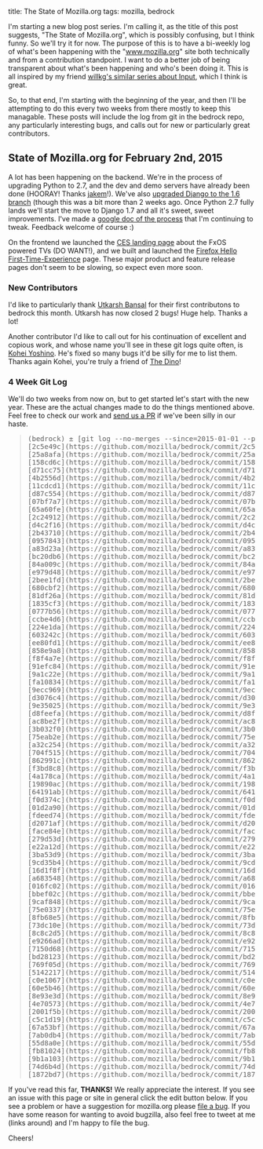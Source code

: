 title: The State of Mozilla.org
tags: mozilla, bedrock

I'm starting a new blog post series. I'm calling it, as the title of this post suggests,
"The State of Mozilla.org", which is possibly confusing, but I think funny. So we'll try
it for now. The purpose of this is to have a bi-weekly log of what's been happening with
the "www.mozilla.org" site both technically and from a contribution standpoint. I want to
do a better job of being transparent about what's been happening and who's been doing it.
This is all inspired by my friend [willkg's similar series about Input][input], which I think is great.

So, to that end, I'm starting with the beginning of the year, and then I'll be attempting to do this
every two weeks from there mostly to keep this managable. These posts will include the log from git
in the bedrock repo, any particularly interesting bugs, and calls out for new or particularly great contributors.

## State of Mozilla.org for February 2nd, 2015

A lot has been happening on the backend. We're in the process of upgrading Python to 2.7, and
the dev and demo servers have already been done (HOORAY! Thanks [jakem][]!).
We've also [upgraded Django to the 1.6 branch][django-1.6] (though this was a bit more than 2 weeks ago.
Once Python 2.7 fully lands we'll start the move to Django 1.7 and all it's sweet, sweet improvements.
I've made a [google doc of the process][bedrock-doc] that I'm continuing to tweak. Feedback welcome of course :)

On the frontend we launched the [CES landing page][fxos-tv] about the FxOS powered TVs (DO WANT!),
and we built and launched the [Firefox Hello First-Time-Experience][fx-hello] page. These major
product and feature release pages don't seem to be slowing, so expect even more soon.

### New Contributors ###

I'd like to particularly thank [Utkarsh Bansal](https://github.com/utkbansal) for their first contributons
to bedrock this month. Utkarsh has now closed 2 bugs! Huge help. Thanks a lot!

Another contributor I'd like to call out for his continuation of excellent and copious work, and whose name you'll
see in these git logs quite often, is [Kohei Yoshino](https://github.com/kyoshino). He's fixed so many bugs it'd be
silly for me to list them. Thanks again Kohei, you're truly a friend of [The Dino][dino]!

### 4 Week Git Log

We'll do two weeks from now on, but to get started let's start with the new year. These are the actual
changes made to do the things mentioned above. Feel free to check our work and [send us a PR][bedrock-prs] if we've
been silly in our haste.

> <pre>
> (bedrock) ± [git log --no-merges --since=2015-01-01 --pretty=format:"%h - %ad - %an - %s" --date=short](https://github.com/mozilla/bedrock/compare/1872bd7...2c5e49c)
> [2c5e49c](https://github.com/mozilla/bedrock/commit/2c5e49c) - 2015-02-02 - Bansal Utkarsh - Fixes Bug 1062441 - Add anchors
> [25a8afa](https://github.com/mozilla/bedrock/commit/25a8afa) - 2015-02-02 - Francesco Lodolo (:flod) - Bug 1115066 - Add more locales to Thunderbird start page redirect
> [158cd6c](https://github.com/mozilla/bedrock/commit/158cd6c) - 2015-01-30 - Gervase Markham - Scope CSS to avoid adding number to mozilla header.
> [d71cc75](https://github.com/mozilla/bedrock/commit/d71cc75) - 2015-01-26 - TheoChevalier - Bug 1125971 - Fixing quotes on /fr/privacy/tips/ and removing extra space before the closing quotation mark
> [4b2556d](https://github.com/mozilla/bedrock/commit/4b2556d) - 2015-01-30 - Bansal Utkarsh - Fixes Bug 1122937 - Errornous hex color value
> [11cdcd1](https://github.com/mozilla/bedrock/commit/11cdcd1) - 2015-01-29 - Paul McLanahan - Upgrade django-extensions to 1.4.9.
> [d87c554](https://github.com/mozilla/bedrock/commit/d87c554) - 2015-01-28 - Cory Price - [fix bug 1127120] Add GA events for download/update buttons
> [07bf7a7](https://github.com/mozilla/bedrock/commit/07bf7a7) - 2015-01-28 - Kohei Yoshino - Fix Bug 1126915 - update links on desktop pages to new privacy blog post
> [65a60fe](https://github.com/mozilla/bedrock/commit/65a60fe) - 2015-01-27 - Steven Garrity - Bug 1109318 Update sharing tile image
> [2c24912](https://github.com/mozilla/bedrock/commit/2c24912) - 2015-01-28 - Alex Gibson - [fix bug 1125623] The favicon is not transparent on mozilla.org
> [d4c2f16](https://github.com/mozilla/bedrock/commit/d4c2f16) - 2015-01-27 - Kohei Yoshino - Fix Bug 1125011 - Non-existent security advisory translations are not redirected to en-US
> [2b43710](https://github.com/mozilla/bedrock/commit/2b43710) - 2015-01-27 - Craig Cook - bug 1112324 - update privacy shield image
> [0957843](https://github.com/mozilla/bedrock/commit/0957843) - 2015-01-27 - Kohei Yoshino - Fix Bug 1097785 - Legal-docs-based pages should not rely on active tags in .lang files
> [a83d23a](https://github.com/mozilla/bedrock/commit/a83d23a) - 2015-01-27 - Steven Garrity - Bug 1109318 Update GA campaign for Privay Day
> [bc20db6](https://github.com/mozilla/bedrock/commit/bc20db6) - 2015-01-26 - Jon Petto - Add share widget to Hello product page. Bug 1119849.
> [84a009c](https://github.com/mozilla/bedrock/commit/84a009c) - 2015-01-26 - Jon Petto - Update Hello product page og:image. Bug 1125346.
> [e979d48](https://github.com/mozilla/bedrock/commit/e979d48) - 2015-01-07 - Steven Garrity - Bug 1109318 Privacy Day landing page for 2015
> [2bee1fd](https://github.com/mozilla/bedrock/commit/2bee1fd) - 2015-01-26 - Kohei Yoshino - Fix Bug 1125166 - Some mozilla.org-sites consider 31.4ESR to be out of date
> [680cbf2](https://github.com/mozilla/bedrock/commit/680cbf2) - 2015-01-23 - Kohei Yoshino - Fix Bug 1123977 - www.mozilla.org contribute - error message on the category list could be displayed at a confusing position
> [81df26a](https://github.com/mozilla/bedrock/commit/81df26a) - 2015-01-11 - mermi - Fixes for RTL community events list
> [1835cf3](https://github.com/mozilla/bedrock/commit/1835cf3) - 2015-01-22 - Alex Gibson - [fix bug 1124628] Remove pinned tab APIs from UITour lib & docs
> [0777b56](https://github.com/mozilla/bedrock/commit/0777b56) - 2015-01-20 - Craig Cook - Bug 1112324 - updates to privacy day home promo
> [ccbe4d6](https://github.com/mozilla/bedrock/commit/ccbe4d6) - 2015-01-16 - Alex Gibson - [fix bug 1122519] Remove UA detection and use feature detect for CSS line animations
> [224e1da](https://github.com/mozilla/bedrock/commit/224e1da) - 2015-01-22 - Gervase Markham - Add new LESS file for page, and use CSS counters for heading numbering.
> [603242c](https://github.com/mozilla/bedrock/commit/603242c) - 2015-01-22 - Francesco Lodolo (:flod) - Bug 1115066 - Add more locales to Thunderbird start page redirect
> [ee80fd1](https://github.com/mozilla/bedrock/commit/ee80fd1) - 2015-01-22 - Alex Gibson - [fix bug 1124570] Remove delay showing home promo's for smaller screens
> [858e9a8](https://github.com/mozilla/bedrock/commit/858e9a8) - 2015-01-21 - Josh Mize - peepin compiled requirments
> [f8f4a7e](https://github.com/mozilla/bedrock/commit/f8f4a7e) - 2015-01-21 - Jon Petto - Ignore ESR when checking isFirefoxUpToDate. Bug 1122154.
> [91efc84](https://github.com/mozilla/bedrock/commit/91efc84) - 2015-01-19 - Jon Petto - Add TEF logo to intro. Bug 1119435.
> [9a1c22e](https://github.com/mozilla/bedrock/commit/9a1c22e) - 2015-01-19 - Kohei Yoshino - Fix Bug 1123382 - Add a few more locales to the canonical locale list
> [fa10834](https://github.com/mozilla/bedrock/commit/fa10834) - 2015-01-13 - Craig Cook - Bug 1112324 - Privacy Day home page promo
> [9ecc969](https://github.com/mozilla/bedrock/commit/9ecc969) - 2015-01-13 - Lam Chi Tak - Bug 504790 - Add new faq for Geolocation
> [d3076c4](https://github.com/mozilla/bedrock/commit/d3076c4) - 2015-01-16 - Alex Gibson - [bug 787269] Redirect signed-script pages to MDN article
> [9e35025](https://github.com/mozilla/bedrock/commit/9e35025) - 2015-01-16 - Alex Gibson - [fix bug 1122462] Download Firefox homepage promo missing small links
> [d8feefa](https://github.com/mozilla/bedrock/commit/d8feefa) - 2015-01-16 - Francesco Lodolo (:flod) - Bug 1115066 - Add more locales to Thunderbird start page redirect
> [ac8be2f](https://github.com/mozilla/bedrock/commit/ac8be2f) - 2015-01-15 - Paul McLanahan - Fix security advisory updater including wrong files.
> [3b032f0](https://github.com/mozilla/bedrock/commit/3b032f0) - 2015-01-15 - Alex Gibson - [fix bug 1121733] Tabs missing from /firefox/tips pages
> [75eab2e](https://github.com/mozilla/bedrock/commit/75eab2e) - 2015-01-15 - Alex Gibson - [fix bug 1121914] Next pager arrow wrong direction on /firefox/desktop/tips
> [a32c254](https://github.com/mozilla/bedrock/commit/a32c254) - 2015-01-14 - Kohei Yoshino - Bug 1121714 - Firefox Desktop Privacy Notice Change (Telemetry Experiments & Domains / Flash)
> [704f515](https://github.com/mozilla/bedrock/commit/704f515) - 2015-01-14 - Jon Petto - Add GA tracking to Fx refresh button. Bug 1027318.
> [862991c](https://github.com/mozilla/bedrock/commit/862991c) - 2015-01-13 - Kohei Yoshino - Fix Bug 1121056 - Wrong date on the ESR release overview image
> [f3bd8c8](https://github.com/mozilla/bedrock/commit/f3bd8c8) - 2015-01-14 - Alex Gibson - [fix bug 1121209] whatsnew page for ESR24 -> ESR31 updates doesn't show Australis tour
> [4a178ca](https://github.com/mozilla/bedrock/commit/4a178ca) - 2015-01-13 - Alex Gibson - [fix bug 787269] Redirect signed-script pages to MDN article
> [19890ac](https://github.com/mozilla/bedrock/commit/19890ac) - 2015-01-13 - Cory Price - [fix bug 1120725] Update link for users with no Hello target
> [64191ab](https://github.com/mozilla/bedrock/commit/64191ab) - 2015-01-13 - Cory Price - [fix bug 1121082] Redirect /hello to /firefox/hello
> [f0d374c](https://github.com/mozilla/bedrock/commit/f0d374c) - 2015-01-13 - Paul McLanahan - Fix bug 1119312: Upgrade Django to 1.6.10.
> [01d2a90](https://github.com/mozilla/bedrock/commit/01d2a90) - 2015-01-13 - Kohei Yoshino - Fix Bug 1121091 - Push legal-docs commits in master to production
> [fdeed74](https://github.com/mozilla/bedrock/commit/fdeed74) - 2015-01-13 - Steven Garrity - Move mozilla-share-cta LESS/CSS into separate file Bug 1121114
> [d2071af](https://github.com/mozilla/bedrock/commit/d2071af) - 2015-01-13 - Francesco Lodolo (:flod) - Bug 1121096 - Hello product page: display video for all Spanish variants
> [face84e](https://github.com/mozilla/bedrock/commit/face84e) - 2015-01-13 - Paul McLanahan - Fix bug 1106845: Move security advisories repo outside of bedrock repo.
> [279d53d](https://github.com/mozilla/bedrock/commit/279d53d) - 2015-01-13 - Paul McLanahan - Fix bug 1120658: Add redirect for seamonkey transition doc.
> [e22a12d](https://github.com/mozilla/bedrock/commit/e22a12d) - 2014-12-11 - Jon Petto - Add refresh button UI to /firefox/new/. Bug 1027318.
> [3ba53d9](https://github.com/mozilla/bedrock/commit/3ba53d9) - 2015-01-13 - Jon Petto - Add defaultUpdateChannel info to UITour docs.
> [9cd35b4](https://github.com/mozilla/bedrock/commit/9cd35b4) - 2015-01-12 - Kohei Yoshino - Fix Bug 1118339 - Update https://www.mozilla.org/en-US/firefox/channel/#aurora for Android ARM links to reflect new FTP directory changes
> [16d1f8f](https://github.com/mozilla/bedrock/commit/16d1f8f) - 2015-01-12 - Josh Mize - Fix bug 1014823 redirect and remove redundant rule
> [a683548](https://github.com/mozilla/bedrock/commit/a683548) - 2015-01-09 - Josh Mize - Add and use bleach_tags filter and fix tests
> [016fc02](https://github.com/mozilla/bedrock/commit/016fc02) - 2015-01-09 - Paul McLanahan - Bug 1119312: Upgrade Django to 1.6.9
> [bbef02c](https://github.com/mozilla/bedrock/commit/bbef02c) - 2015-01-12 - Jon Petto - Update Grameenphone purchase URL for bd. Bug 1120520.
> [9caf848](https://github.com/mozilla/bedrock/commit/9caf848) - 2015-01-12 - Kohei Yoshino - Fix Bug 1118368 - Adjust the style of the Thunderbird start page to accommodate various locales
> [75e0337](https://github.com/mozilla/bedrock/commit/75e0337) - 2014-11-20 - Alex Gibson - [fix bug 1109132] Implement Firefox Hello FTUE
> [8fb68e5](https://github.com/mozilla/bedrock/commit/8fb68e5) - 2015-01-12 - Kohei Yoshino - Fix Bug 1097297 - Link to other systems & languages on the Firefox Developer Edition page
> [73dc10e](https://github.com/mozilla/bedrock/commit/73dc10e) - 2015-01-12 - Alex Gibson - [fix bug 1119022] Hello: zh-TW locale redirects to SUMO article
> [8c8c2d5](https://github.com/mozilla/bedrock/commit/8c8c2d5) - 2015-01-11 - TheoChevalier - Bug 1115066 - Add more locales to Thunderbird start page redirect
> [e9266ad](https://github.com/mozilla/bedrock/commit/e9266ad) - 2015-01-07 - Paul McLanahan - Bug 1118786: Prep deployment and crons for Python 2.7
> [7150d68](https://github.com/mozilla/bedrock/commit/7150d68) - 2014-12-15 - Jon Petto - Add Hello product page. Bug 1101984.
> [bd28123](https://github.com/mozilla/bedrock/commit/bd28123) - 2015-01-09 - Alex Gibson - [fix bug 1118211] Re-enable Firefox Desktop landing animation on OSX
> [769f05d](https://github.com/mozilla/bedrock/commit/769f05d) - 2015-01-09 - Gervase Markham - Address review comment: update redirects.
> [5142217](https://github.com/mozilla/bedrock/commit/5142217) - 2015-01-09 - Gervase Markham - Address review comment: remove now-unnecessary file.
> [c0e1067](https://github.com/mozilla/bedrock/commit/c0e1067) - 2014-12-22 - Kohei Yoshino - Fix Bug 1101220 - Developer Edition follow-ups
> [60e5b46](https://github.com/mozilla/bedrock/commit/60e5b46) - 2014-12-17 - Kohei Yoshino - Fix Bug 1110927 - 301 redirect legacy pages that are 404ing
> [8e93e3d](https://github.com/mozilla/bedrock/commit/8e93e3d) - 2015-01-08 - Jon Petto - Update Fx0 device screenshot. Bug 1116429.
> [4e70573](https://github.com/mozilla/bedrock/commit/4e70573) - 2015-01-06 - Francesco Lodolo (:flod) - Bug 1115066 - Add more locales to Thunderbird start page redirect
> [2001f5b](https://github.com/mozilla/bedrock/commit/2001f5b) - 2015-01-06 - Craig Cook - Fix bug 1114803 - remove EOY fundraiser home promo
> [c5c1d19](https://github.com/mozilla/bedrock/commit/c5c1d19) - 2015-01-07 - Alex Gibson - Update UITour documentation
> [67a53bf](https://github.com/mozilla/bedrock/commit/67a53bf) - 2014-12-29 - Kohei Yoshino - Fix Bug 1115285 - [l10n] Thunderbird start page: make support link localizable
> [7ab0db4](https://github.com/mozilla/bedrock/commit/7ab0db4) - 2015-01-06 - Paul McLanahan - Waffle things default to True when DEV is True.
> [55d8a0e](https://github.com/mozilla/bedrock/commit/55d8a0e) - 2015-01-06 - Paul McLanahan - Fix bug 1116754: Sanitize AJAX returned form errors.
> [fb81024](https://github.com/mozilla/bedrock/commit/fb81024) - 2014-12-17 - Michael Kelly - Bug 1088752: Add Shape of the Web app to serve JSON.
> [9b1a103](https://github.com/mozilla/bedrock/commit/9b1a103) - 2014-12-30 - Francesco Lodolo (:flod) - Bug 1115066 - Add more locales to Thunderbird start page redirect
> [74d6b4d](https://github.com/mozilla/bedrock/commit/74d6b4d) - 2015-01-02 - Craig Cook - Bug 1110966 - remove EOY fundraiser homepage takeover
> [1872bd7](https://github.com/mozilla/bedrock/commit/1872bd7) - 2014-12-19 - Steven Garrity - Bug 1108632 Implement Firefox OS CES landing page
> </pre>

If you've read this far, **THANKS!** We really appreciate the interest.
If you see an issue with this page or site in general click the
edit button below. If you see a problem or have a suggestion for
mozilla.org please [file a bug][]. If you have some reason for wanting
to avoid bugzilla, also feel free to tweet at me (links around) and
I'm happy to file the bug.

Cheers!

[input]: http://bluesock.org/~willkg/blog/mozilla/input_status_20141218.html
[jakem]: https://github.com/superawesome
[bedrock-doc]: https://docs.google.com/document/d/1UFMW8DZVPgLPGyoZY9JbW7VOvBAUjrSAE4hiCJ84OvA/edit?usp=sharing
[django-1.6]: https://github.com/mozilla/bedrock/pull/2635
[fxos-tv]: https://www.mozilla.org/firefox/os/devices/tv/
[fx-hello]: https://www.mozilla.org/firefox/hello/
[bedrock-prs]: https://github.com/mozilla/bedrock/pulls
[file a bug]: https://bugzilla.mozilla.org/enter_bug.cgi?product=www.mozilla.org&component=Pages%20%26%20Content
[dino]: http://blog.seanmartell.com/2013/09/17/mozilla-is-my-dinosaur/
